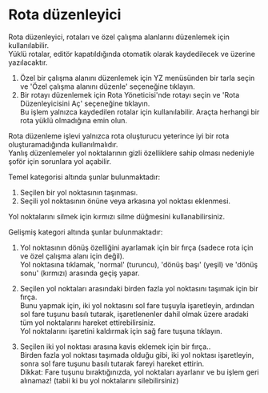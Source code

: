 # Rota düzenleyici
  
Rota düzenleyici, rotaları ve özel çalışma alanlarını düzenlemek için kullanılabilir.  
Yüklü rotalar, editör kapatıldığında otomatik olarak kaydedilecek ve üzerine yazılacaktır.  
  
1) Özel bir çalışma alanını düzenlemek için YZ menüsünden bir tarla seçin ve 'Özel çalışma alanını düzenle' seçeneğine tıklayın.  
2) Bir rotayı düzenlemek için Rota Yöneticisi'nde rotayı seçin ve 'Rota Düzenleyicisini Aç' seçeneğine tıklayın.   
   Bu işlem yalnızca kaydedilen rotalar için kullanılabilir. Araçta herhangi bir rota yüklü olmadığına emin olun.  
  
Rota düzenleme işlevi yalnızca rota oluşturucu yeterince iyi bir rota oluşturamadığında kullanılmalıdır.  
Yanlış düzenlemeler yol noktalarının gizli özelliklere sahip olması nedeniyle şoför için sorunlara yol açabilir.  


  
Temel kategorisi altında şunlar bulunmaktadır:  

1) Seçilen bir yol noktasının taşınması.  
2) Seçili yol noktasının önüne veya arkasına yol noktası eklenmesi.  
  
Yol noktalarını silmek için kırmızı silme düğmesini kullanabilirsiniz.  


  
Gelişmiş kategori altında şunlar bulunmaktadır:  

1) Yol noktasının dönüş özelliğini ayarlamak için bir fırça (sadece rota için ve özel çalışma alanı için değil).  
Yol noktasına tıklamak, 'normal' (turuncu), 'dönüş başı' (yeşil) ve 'dönüş sonu' (kırmızı) arasında geçiş yapar.  
  
2) Seçilen yol noktaları arasındaki birden fazla yol noktasını taşımak için bir fırça.  
Bunu yapmak için, iki yol noktasını sol fare tuşuyla işaretleyin, ardından sol fare tuşunu basılı tutarak, işaretlenenler dahil olmak üzere aradaki tüm yol noktalarını hareket ettirebilirsiniz.  
Yol noktalarını işaretini kaldırmak için sağ fare tuşuna tıklayın.  
  
3) Seçilen iki yol noktası arasına kavis eklemek için bir fırça..  
Birden fazla yol noktası taşımada olduğu gibi, iki yol noktası işaretleyin, sonra sol fare tuşunu basılı tutarak fareyi hareket ettirin.  
Dikkat: Fare tuşunu bıraktığınızda, yol noktaları ayarlanır ve bu işlem geri alınamaz! (tabii ki bu yol noktalarını silebilirsiniz)  


